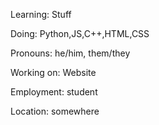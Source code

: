 Learning: Stuff

Doing: Python,JS,C++,HTML,CSS

Pronouns: he/him, them/they

Working on: Website

Employment: student

Location: somewhere
